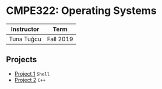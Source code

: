 # CMPE322: Operating Systems

| Instructor | Term |
|------------|-------------|
| Tuna Tuğcu | Fall 2019|

## Projects
- [Project 1](/CMPE322/Project1) `Shell`
- [Project 2](/CMPE322/Project2) `C++`
